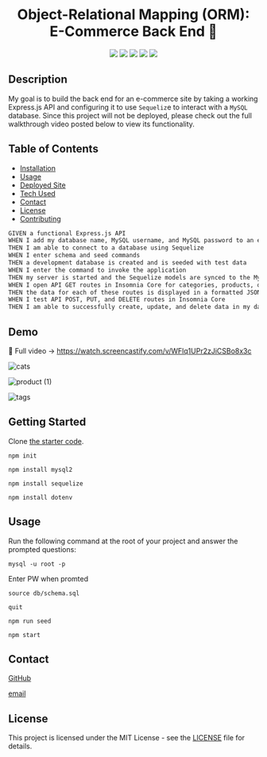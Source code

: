 # <h1 align="center">Object-Relational Mapping (ORM): E-Commerce Back End 👋</h1>

<p align="center">
    <img src="https://img.shields.io/badge/Javascript-yellow" />
    <img src="https://img.shields.io/badge/express-orange" />
    <img src="https://img.shields.io/badge/Sequelize-blue"  />
    <img src="https://img.shields.io/badge/mySQL-blue"  />
    <img src="https://img.shields.io/badge/dotenv-green" />
</p>


## Description
My goal is to build the back end for an e-commerce site by taking a working Express.js API and configuring it to use `Sequeliz`e to interact with a `MySQL` database. Since this project will not be deployed, please check out the full walkthrough video posted below to view its functionality.



## Table of Contents

- [Installation](#getting-started)
- [Usage](#usage)
- [Deployed Site](#deployed-site)
- [Tech Used](#tech-used)
- [Contact](#contact)
- [License](#license)
- [Contributing](#contributing)


```md
GIVEN a functional Express.js API
WHEN I add my database name, MySQL username, and MySQL password to an environment variable file
THEN I am able to connect to a database using Sequelize
WHEN I enter schema and seed commands
THEN a development database is created and is seeded with test data
WHEN I enter the command to invoke the application
THEN my server is started and the Sequelize models are synced to the MySQL database
WHEN I open API GET routes in Insomnia Core for categories, products, or tags
THEN the data for each of these routes is displayed in a formatted JSON
WHEN I test API POST, PUT, and DELETE routes in Insomnia Core
THEN I am able to successfully create, update, and delete data in my database
```

## Demo
🎥 Full video -> https://watch.screencastify.com/v/WFlq1UPr2zJiCSBo8x3c

![cats](https://user-images.githubusercontent.com/87335354/140693196-34f2ef38-c2ee-43e4-b38a-152c9978a41f.gif)

![product (1)](https://user-images.githubusercontent.com/87335354/140693083-7fcf0eb3-6f4e-4983-a223-9c536de63913.gif)

![tags](https://user-images.githubusercontent.com/87335354/140693093-9e93a9e2-0696-48b1-8648-67e675d05e20.gif)


## Getting Started
Clone [the starter code](https://github.com/coding-boot-camp/fantastic-umbrella).

`npm init`

`npm install mysql2`

`npm install sequelize`

`npm install dotenv`


## Usage
Run the following command at the root of your project and answer the prompted questions:

`mysql -u root -p`

Enter PW when promted

`source db/schema.sql`

`quit`

`npm run seed`
  
`npm start`


## Contact

[GitHub](https://github.com/pamelac21)

[email](mailto:pamelac021@gmail.com)


## License

This project is licensed under the MIT License - see the [LICENSE](LICENSE) file for details.

















